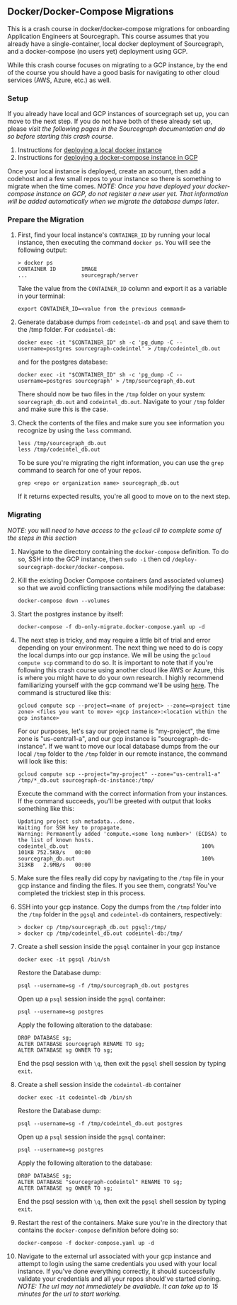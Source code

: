 ## Docker/Docker-Compose Migrations

This is a crash course in docker/docker-compose migrations for onboarding Application Engineers at Sourcegraph. This course assumes that you already have a single-container, local docker deployment of Sourcegraph, and a docker-compose (no users yet) deployment using GCP.

While this crash course focuses on migrating to a GCP instance, by the end of the course you should have a good basis for navigating to other cloud services (AWS, Azure, etc.) as well.

### Setup

If you already have local and GCP instances of sourcegraph set up, you can move to the next step. If you do not have both of these already set up, please _visit the following pages in the Sourcegraph documentation and do so before starting this crash course_.

1. Instructions for [deploying a local docker instance](https://docs.sourcegraph.com/admin/install/docker)
2. Instructions for [deploying a docker-compose instance in GCP](https://docs.sourcegraph.com/admin/install/docker-compose/google_cloud)

Once your local instance is deployed, create an account, then add a codehost and a few small repos to your instance so there is something to migrate when the time comes. _NOTE: Once you have deployed your docker-compose instance on GCP, do not register a new user yet. That information will be added automatically when we migrate the database dumps later_.

### Prepare the Migration

1. First, find your local instance's `CONTAINER_ID` by running your local instance, then executing the command `docker ps`. You will see the following output:

   ```
   > docker ps
   CONTAINER ID        IMAGE
   ...                 sourcegraph/server
   ```

   Take the value from the `CONTAINER_ID` column and export it as a variable in your terminal:

   ```
   export CONTAINER_ID=<value from the previous command>
   ```

2. Generate database dumps from `codeintel-db` and `psql` and save them to the /tmp folder. For `codeintel-db`:
   ```
   docker exec -it "$CONTAINER_ID" sh -c 'pg_dump -C --username=postgres sourcegraph-codeintel' > /tmp/codeintel_db.out
   ```
   and for the postgres database:
   ```
   docker exec -it "$CONTAINER_ID" sh -c 'pg_dump -C --username=postgres sourcegraph' > /tmp/sourcegraph_db.out
   ```
   There should now be two files in the `/tmp` folder on your system: `sourcegraph_db.out` and `codeintel_db.out`. Navigate to your `/tmp` folder and make sure this is the case.
3. Check the contents of the files and make sure you see information you recognize by using the `less` command.
   ```
   less /tmp/sourcegraph_db.out
   less /tmp/codeintel_db.out
   ```
   To be sure you're migrating the right information, you can use the `grep` command to search for one of your repos.
   ```
   grep <repo or organization name> sourcegraph_db.out
   ```
   If it returns expected results, you're all good to move on to the next step.

### Migrating

_NOTE: you will need to have access to the `gcloud` cli to complete some of the steps in this section_

1. Navigate to the directory containing the `docker-compose` definition. To do so, SSH into the GCP instance, then `sudo -i` then cd `/deploy-sourcegraph-docker/docker-compose`.
2. Kill the existing Docker Compose containers (and associated volumes) so that we avoid conflicting transactions while modifying the database:
   ```
   docker-compose down --volumes
   ```
3. Start the postgres instance by itself:
   ```
   docker-compose -f db-only-migrate.docker-compose.yaml up -d
   ```
4. The next step is tricky, and may require a little bit of trial and error depending on your environment. The next thing we need to do is copy the local dumps into our gcp instance. We will be using the `gcloud compute scp` command to do so. It is important to note that if you're following this crash course using another cloud like AWS or Azure, this is where you might have to do your own research. I highly recommend familiarizing yourself with the gcp command we'll be using [here](https://cloud.google.com/sdk/gcloud/reference/compute/scp).
   The command is structured like this:
   ```
   gcloud compute scp --project=<name of project> --zone=<project time zone> <files you want to move> <gcp instance>:<location within the gcp instance>
   ```
   For our purposes, let's say our project name is "my-project", the time zone is "us-central1-a", and our gcp instance is "sourcegraph-dc-instance". If we want to move our local database dumps from the our local `/tmp` folder to the `/tmp` folder in our remote instance, the command will look like this:
   ```
   gcloud compute scp --project="my-project" --zone="us-central1-a" /tmp/*_db.out sourcegraph-dc-instance:/tmp/
   ```
   Execute the command with the correct information from your instances. If the command succeeds, you'll be greeted with output that looks something like this:
   ```
   Updating project ssh metadata...done.
   Waiting for SSH key to propagate.
   Warning: Permanently added 'compute.<some long number>' (ECDSA) to the list of known hosts.
   codeintel_db.out                                          100%  101KB 752.5KB/s   00:00
   sourcegraph_db.out                                        100%  313KB   2.9MB/s   00:00
   ```
5. Make sure the files really did copy by navigating to the `/tmp` file in your gcp instance and finding the files. If you see them, congrats! You've completed the trickiest step in this process.
6. SSH into your gcp instance. Copy the dumps from the `/tmp` folder into the `/tmp` folder in the `pgsql` and `codeintel-db` containers, respectively:
   ```
   > docker cp /tmp/sourcegraph_db.out pgsql:/tmp/
   > docker cp /tmp/codeintel_db.out codeintel-db:/tmp/
   ```
7. Create a shell session inside the `pgsql` container in your gcp instance

   ```
   docker exec -it pgsql /bin/sh
   ```

   Restore the Database dump:

   ```
   psql --username=sg -f /tmp/sourcegraph_db.out postgres
   ```

   Open up a `psql` session inside the `pgsql` container:

   ```
   psql --username=sg postgres

   ```

   Apply the following alteration to the database:

   ```
   DROP DATABASE sg;
   ALTER DATABASE sourcegraph RENAME TO sg;
   ALTER DATABASE sg OWNER TO sg;
   ```

   End the psql session with `\q`, then exit the `pgsql` shell session by typing `exit`.

8. Create a shell session inside the `codeintel-db` container

   ```
   docker exec -it codeintel-db /bin/sh
   ```

   Restore the Database dump:

   ```
   psql --username=sg -f /tmp/codeintel_db.out postgres
   ```

   Open up a `psql` session inside the `pgsql` container:

   ```
   psql --username=sg postgres

   ```

   Apply the following alteration to the database:

   ```
   DROP DATABASE sg;
   ALTER DATABASE "sourcegraph-codeintel" RENAME TO sg;
   ALTER DATABASE sg OWNER TO sg;
   ```

   End the psql session with `\q`, then exit the `pgsql` shell session by typing `exit`.

9. Restart the rest of the containers. Make sure you're in the directory that contains the `docker-compose` definition before doing so:
   ```
   docker-compose -f docker-compose.yaml up -d
   ```
10. Navigate to the external url associated with your gcp instance and attempt to login using the same credentials you used with your local instance. If you've done everything correctly, it should successfully validate your credentials and all your repos should've started cloning. _NOTE: The url may not immediately be available. It can take up to 15 minutes for the url to start working._
